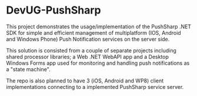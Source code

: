 DevUG-PushSharp
===============

This project demonstrates the usage/implementation of the PushSharp .NET SDK for simple and efficient management of multiplatform (IOS, Android and Windows Phone) Push Notification services on the server side. 

This solution is consisted from a couple of separate projects including shared processor libraries; a Web .NET WebAPI    app and a Desktop Windows Forms app used for monitoring and handling push notifications as a "state machine".

The repo is also planned to have 3 (iOS, Android and WP8) client implementations connecting to a implemented PushSharp service server.
